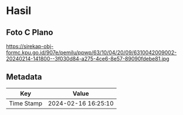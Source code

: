 # Hasil

## Foto C Plano

https://sirekap-obj-formc.kpu.go.id/907e/pemilu/ppwp/63/10/04/20/09/6310042009002-20240214-141800--3f030d84-a275-4ce6-8e57-89090fdebe81.jpg


## Metadata

| Key        | Value               |
| ---------- | ------------------- |
| Time Stamp | 2024-02-16 16:25:10 |



